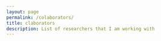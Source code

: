 ```yaml
---
layout: page
permalink: /colaborators/
title: claborators
description: List of researchers that I am working with 
---
```

